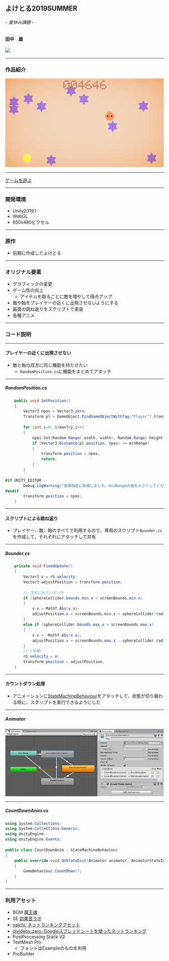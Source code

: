 ## よけとる2019SUMMER
###### - 夏休み課題 -
#### 田中　雄

[<img src="https://gitpitch.com/pitchme/cdn/github/dat19/yoketoru2019summer/master/43F92675B230A3E8E3FC41067E1E5199C96CF25608E163B904CD66D8644DC8FF1E467467CB9E1D37642E3C24A68E2E250C5306EF1DE5A86442421D267AF1201C0562B98395C017DF5F7F370929E9699B40F4E6FFDAA94F21ACA99DACDCF1FDA4/images/title.png" height="200px">](https://dat19.github.io/yoketoru2019summer/webgl/index.html)

---

### 作品紹介

![ゲーム画面](images/game.png)

---

[ゲームを遊ぶ](https://dat19.github.io/yoketoru2019summer/webgl/index.html)

---

### 開発環境
- Unity2019.1
- WebGL
- 850x480ピクセル

---

### 原作

- 前期に作成したよけとる

---

### オリジナル要素
- グラフィックの変更
- ゲーム性の向上
  - アイテムを取るごとに敵を増やして得点アップ
- 敵や飴をプレイヤーの近くに出現させないようにする
- 画面の跳ね返りをスクリプトで実装
- 各種アニメ

---

### コード説明

---

#### プレイヤーの近くに出現させない

- 敵と飴の双方に同じ機能を持たせたい
  - `RandomPosition.cs`に機能をまとめてアタッチ

---

##### RandomPosition.cs

```cs
    public void SetPosition()
    {
        Vector3 npos = Vector3.zero;
        Transform pl = GameObject.FindGameObjectWithTag("Player").transform;

        for (int i=0; i<maxTry;i++)
        {
            npos.Set(Random.Range(-width, width), Random.Range(-height, height), 0);
            if (Vector3.Distance(pl.position, npos) >= minRange)
            {
                transform.position = npos;
                return;
            }
        }

#if UNITY_EDITOR
        Debug.LogWarning("座標設定に失敗しました。minRangeの値を小さくしてください。", gameObject);
#endif
        transform.position = npos;
    }
```

---

#### スクリプトによる跳ね返り
- プレイヤー、敵、飴のすべてで利用するので、専用のスクリプト`Bounder.cs`を作成して、それぞれにアタッチして共有

---

##### Bounder.cs

```cs
    private void FixedUpdate()
    {
        Vector3 v = rb.velocity;
        Vector3 adjustPosition = transform.position;

        // 左右に出ていないか
        if (sphereCollider.bounds.min.x < screenBounds.min.x)
        {
            v.x = Mathf.Abs(v.x);
            adjustPosition.x = screenBounds.min.x + sphereCollider.radius;
        }
        else if (sphereCollider.bounds.max.x > screenBounds.max.x)
        {
            v.x = -Mathf.Abs(v.x);
            adjustPosition.x = screenBounds.max.x - sphereCollider.radius;
        }
        // (中略)
        rb.velocity = v;
        transform.position = adjustPosition;
    }
```

---

#### カウントダウン処理
- アニメーションに[StateMachineBehaviour](https://docs.unity3d.com/ja/2017.4/ScriptReference/StateMachineBehaviour.html)をアタッチして、状態が切り替わる時に、スクリプトを実行できるようにした

---

##### Animator

![カウントダウンアニメーター](images/statemachine.png)

---

##### CountDownAnim.cs

```cs
using System.Collections;
using System.Collections.Generic;
using UnityEngine;
using UnityEngine.Events;

public class CountDownAnim : StateMachineBehaviour
{
    public override void OnStateExit(Animator animator, AnimatorStateInfo stateInfo, int layerIndex)
    {
        GameBehaviour.CountDown();
    }
}

```

---

### 利用アセット
- BGM [魔王魂](https://maoudamashii.jokersounds.com/)
- SE [効果音ラボ](https://soundeffect-lab.info/)
- [naichi. ネットランキングアセット](https://github.com/naichilab/unity-simple-ranking/tree/ed840a13570b5f9e1cb1652996d245f60950908f)
- [divideby_zero. Googleスプレッドシートを使ったネットランキング](https://qiita.com/divideby_zero/items/50897a2695aa04bfeb69)
- PostProcessing Stack V2
- TextMesh Pro
  - フォントはExampleのものを利用
- ProBuilder
